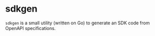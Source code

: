 sdkgen
======

`sdkgen` is a small utility (written on Go) to generate an SDK code from OpenAPI specifications.